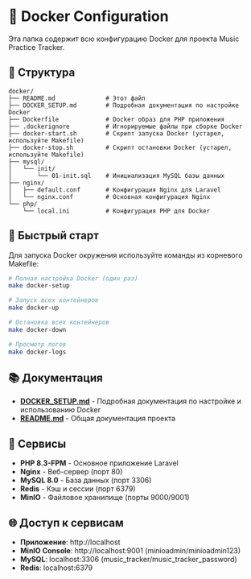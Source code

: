 # 🐳 Docker Configuration

Эта папка содержит всю конфигурацию Docker для проекта Music Practice Tracker.

## 📁 Структура

```
docker/
├── README.md              # Этот файл
├── DOCKER_SETUP.md        # Подробная документация по настройке Docker
├── Dockerfile             # Docker образ для PHP приложения
├── .dockerignore          # Игнорируемые файлы при сборке Docker
├── docker-start.sh        # Скрипт запуска Docker (устарел, используйте Makefile)
├── docker-stop.sh         # Скрипт остановки Docker (устарел, используйте Makefile)
├── mysql/
│   └── init/
│       └── 01-init.sql    # Инициализация MySQL базы данных
├── nginx/
│   ├── default.conf       # Конфигурация Nginx для Laravel
│   └── nginx.conf         # Основная конфигурация Nginx
└── php/
    └── local.ini          # Конфигурация PHP для Docker
```

## 🚀 Быстрый старт

Для запуска Docker окружения используйте команды из корневого Makefile:

```bash
# Полная настройка Docker (один раз)
make docker-setup

# Запуск всех контейнеров
make docker-up

# Остановка всех контейнеров
make docker-down

# Просмотр логов
make docker-logs
```

## 📚 Документация

- **[DOCKER_SETUP.md](./DOCKER_SETUP.md)** - Подробная документация по настройке и использованию Docker
- **[README.md](../README.md)** - Общая документация проекта

## 🔧 Сервисы

- **PHP 8.3-FPM** - Основное приложение Laravel
- **Nginx** - Веб-сервер (порт 80)
- **MySQL 8.0** - База данных (порт 3306)
- **Redis** - Кэш и сессии (порт 6379)
- **MinIO** - Файловое хранилище (порты 9000/9001)

## 🌐 Доступ к сервисам

- **Приложение**: http://localhost
- **MinIO Console**: http://localhost:9001 (minioadmin/minioadmin123)
- **MySQL**: localhost:3306 (music_tracker/music_tracker_password)
- **Redis**: localhost:6379
